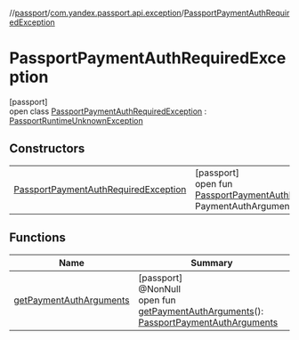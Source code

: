 //[passport](../../../index.md)/[com.yandex.passport.api.exception](../index.md)/[PassportPaymentAuthRequiredException](index.md)

# PassportPaymentAuthRequiredException

[passport]\
open class [PassportPaymentAuthRequiredException](index.md) : [PassportRuntimeUnknownException](../-passport-runtime-unknown-exception/index.md)

## Constructors

| | |
|---|---|
| [PassportPaymentAuthRequiredException](-passport-payment-auth-required-exception.md) | [passport]<br>open fun [PassportPaymentAuthRequiredException](-passport-payment-auth-required-exception.md)(@NonNullarguments: PaymentAuthArguments) |

## Functions

| Name | Summary |
|---|---|
| [getPaymentAuthArguments](get-payment-auth-arguments.md) | [passport]<br>@NonNull<br>open fun [getPaymentAuthArguments](get-payment-auth-arguments.md)(): [PassportPaymentAuthArguments](../../com.yandex.passport.api/-passport-payment-auth-arguments/index.md) |
